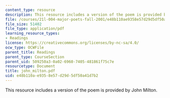 ```yaml
---
content_type: resource
description: This resource includes a version of the poem is provided by John Milton.
file: /courses/21l-004-major-poets-fall-2001/e48b110ae9358e57d29d5df50a41d7b2_john_milton.pdf
file_size: 51402
file_type: application/pdf
learning_resource_types:
- Readings
license: https://creativecommons.org/licenses/by-nc-sa/4.0/
ocw_type: OCWFile
parent_title: Readings
parent_type: CourseSection
parent_uid: 509250a3-0a02-6960-7405-481861f75c7e
resourcetype: Document
title: john_milton.pdf
uid: e48b110a-e935-8e57-d29d-5df50a41d7b2
---
```

This resource includes a version of the poem is provided by John Milton.